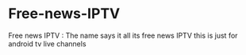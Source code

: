 # Free-news-IPTV
Free news IPTV : The name says it all its free news IPTV this is just for android tv live channels 

